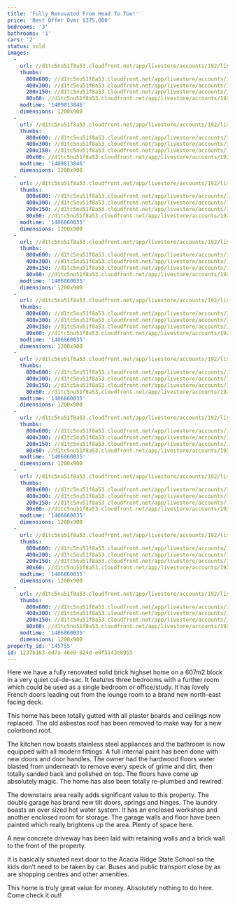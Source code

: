 ```yaml
---
title: 'Fully Renovated From Head To Toe!'
price: 'Best Offer Over $375,000'
bedrooms: '3'
bathrooms: '1'
cars: '2'
status: sold
images:
  -
    url: //d1tc5nu51f8a53.cloudfront.net/app/livestore/accounts/192/listings/210957/images/Front-Right_4445662112_20140801122601.jpg
    thumbs:
      800x600: //d1tc5nu51f8a53.cloudfront.net/app/livestore/accounts/192/listings/210957/images/Front-Right_4445662112_20140801122601_800x600.jpg
      400x300: //d1tc5nu51f8a53.cloudfront.net/app/livestore/accounts/192/listings/210957/images/Front-Right_4445662112_20140801122601_400x300.jpg
      200x150: //d1tc5nu51f8a53.cloudfront.net/app/livestore/accounts/192/listings/210957/images/Front-Right_4445662112_20140801122601_200x150.jpg
      80x60: //d1tc5nu51f8a53.cloudfront.net/app/livestore/accounts/192/listings/210957/images/Front-Right_4445662112_20140801122601_80x60.jpg
    modtime: '1409813846'
    dimensions: 1200x900
  -
    url: //d1tc5nu51f8a53.cloudfront.net/app/livestore/accounts/192/listings/210957/images/Front-Left_4910236043_20140801122545.jpg
    thumbs:
      800x600: //d1tc5nu51f8a53.cloudfront.net/app/livestore/accounts/192/listings/210957/images/Front-Left_4910236043_20140801122545_800x600.jpg
      400x300: //d1tc5nu51f8a53.cloudfront.net/app/livestore/accounts/192/listings/210957/images/Front-Left_4910236043_20140801122545_400x300.jpg
      200x150: //d1tc5nu51f8a53.cloudfront.net/app/livestore/accounts/192/listings/210957/images/Front-Left_4910236043_20140801122545_200x150.jpg
      80x60: //d1tc5nu51f8a53.cloudfront.net/app/livestore/accounts/192/listings/210957/images/Front-Left_4910236043_20140801122545_80x60.jpg
    modtime: '1409813846'
    dimensions: 1200x900
  -
    url: //d1tc5nu51f8a53.cloudfront.net/app/livestore/accounts/192/listings/210957/images/Living1_4387486898_20140801122602.jpg
    thumbs:
      800x600: //d1tc5nu51f8a53.cloudfront.net/app/livestore/accounts/192/listings/210957/images/Living1_4387486898_20140801122602_800x600.jpg
      400x300: //d1tc5nu51f8a53.cloudfront.net/app/livestore/accounts/192/listings/210957/images/Living1_4387486898_20140801122602_400x300.jpg
      200x150: //d1tc5nu51f8a53.cloudfront.net/app/livestore/accounts/192/listings/210957/images/Living1_4387486898_20140801122602_200x150.jpg
      80x60: //d1tc5nu51f8a53.cloudfront.net/app/livestore/accounts/192/listings/210957/images/Living1_4387486898_20140801122602_80x60.jpg
    modtime: '1406860035'
    dimensions: 1200x900
  -
    url: //d1tc5nu51f8a53.cloudfront.net/app/livestore/accounts/192/listings/210957/images/Kitchen_4950734968_20140801122542.jpg
    thumbs:
      800x600: //d1tc5nu51f8a53.cloudfront.net/app/livestore/accounts/192/listings/210957/images/Kitchen_4950734968_20140801122542_800x600.jpg
      400x300: //d1tc5nu51f8a53.cloudfront.net/app/livestore/accounts/192/listings/210957/images/Kitchen_4950734968_20140801122542_400x300.jpg
      200x150: //d1tc5nu51f8a53.cloudfront.net/app/livestore/accounts/192/listings/210957/images/Kitchen_4950734968_20140801122542_200x150.jpg
      80x60: //d1tc5nu51f8a53.cloudfront.net/app/livestore/accounts/192/listings/210957/images/Kitchen_4950734968_20140801122542_80x60.jpg
    modtime: '1406860035'
    dimensions: 1200x900
  -
    url: //d1tc5nu51f8a53.cloudfront.net/app/livestore/accounts/192/listings/210957/images/Living2_1798798609_20140801122547.jpg
    thumbs:
      800x600: //d1tc5nu51f8a53.cloudfront.net/app/livestore/accounts/192/listings/210957/images/Living2_1798798609_20140801122547_800x600.jpg
      400x300: //d1tc5nu51f8a53.cloudfront.net/app/livestore/accounts/192/listings/210957/images/Living2_1798798609_20140801122547_400x300.jpg
      200x150: //d1tc5nu51f8a53.cloudfront.net/app/livestore/accounts/192/listings/210957/images/Living2_1798798609_20140801122547_200x150.jpg
      80x60: //d1tc5nu51f8a53.cloudfront.net/app/livestore/accounts/192/listings/210957/images/Living2_1798798609_20140801122547_80x60.jpg
    modtime: '1406860035'
    dimensions: 1200x900
  -
    url: //d1tc5nu51f8a53.cloudfront.net/app/livestore/accounts/192/listings/210957/images/Deck_7279472286_20140801122548.jpg
    thumbs:
      800x600: //d1tc5nu51f8a53.cloudfront.net/app/livestore/accounts/192/listings/210957/images/Deck_7279472286_20140801122548_800x600.jpg
      400x300: //d1tc5nu51f8a53.cloudfront.net/app/livestore/accounts/192/listings/210957/images/Deck_7279472286_20140801122548_400x300.jpg
      200x150: //d1tc5nu51f8a53.cloudfront.net/app/livestore/accounts/192/listings/210957/images/Deck_7279472286_20140801122548_200x150.jpg
      80x60: //d1tc5nu51f8a53.cloudfront.net/app/livestore/accounts/192/listings/210957/images/Deck_7279472286_20140801122548_80x60.jpg
    modtime: '1406860035'
    dimensions: 1200x900
  -
    url: //d1tc5nu51f8a53.cloudfront.net/app/livestore/accounts/192/listings/210957/images/Bed1_9916405464_20140801122553.jpg
    thumbs:
      800x600: //d1tc5nu51f8a53.cloudfront.net/app/livestore/accounts/192/listings/210957/images/Bed1_9916405464_20140801122553_800x600.jpg
      400x300: //d1tc5nu51f8a53.cloudfront.net/app/livestore/accounts/192/listings/210957/images/Bed1_9916405464_20140801122553_400x300.jpg
      200x150: //d1tc5nu51f8a53.cloudfront.net/app/livestore/accounts/192/listings/210957/images/Bed1_9916405464_20140801122553_200x150.jpg
      80x60: //d1tc5nu51f8a53.cloudfront.net/app/livestore/accounts/192/listings/210957/images/Bed1_9916405464_20140801122553_80x60.jpg
    modtime: '1406860035'
    dimensions: 1200x900
  -
    url: //d1tc5nu51f8a53.cloudfront.net/app/livestore/accounts/192/listings/210957/images/Study_7271634056_20140801122552.jpg
    thumbs:
      800x600: //d1tc5nu51f8a53.cloudfront.net/app/livestore/accounts/192/listings/210957/images/Study_7271634056_20140801122552_800x600.jpg
      400x300: //d1tc5nu51f8a53.cloudfront.net/app/livestore/accounts/192/listings/210957/images/Study_7271634056_20140801122552_400x300.jpg
      200x150: //d1tc5nu51f8a53.cloudfront.net/app/livestore/accounts/192/listings/210957/images/Study_7271634056_20140801122552_200x150.jpg
      80x60: //d1tc5nu51f8a53.cloudfront.net/app/livestore/accounts/192/listings/210957/images/Study_7271634056_20140801122552_80x60.jpg
    modtime: '1406860035'
    dimensions: 1200x900
  -
    url: //d1tc5nu51f8a53.cloudfront.net/app/livestore/accounts/192/listings/210957/images/Bed2_3950404795_20140801122555.jpg
    thumbs:
      800x600: //d1tc5nu51f8a53.cloudfront.net/app/livestore/accounts/192/listings/210957/images/Bed2_3950404795_20140801122555_800x600.jpg
      400x300: //d1tc5nu51f8a53.cloudfront.net/app/livestore/accounts/192/listings/210957/images/Bed2_3950404795_20140801122555_400x300.jpg
      200x150: //d1tc5nu51f8a53.cloudfront.net/app/livestore/accounts/192/listings/210957/images/Bed2_3950404795_20140801122555_200x150.jpg
      80x60: //d1tc5nu51f8a53.cloudfront.net/app/livestore/accounts/192/listings/210957/images/Bed2_3950404795_20140801122555_80x60.jpg
    modtime: '1406860035'
    dimensions: 1200x900
  -
    url: //d1tc5nu51f8a53.cloudfront.net/app/livestore/accounts/192/listings/210957/images/Bath_9918644727_20140801122603.jpg
    thumbs:
      800x600: //d1tc5nu51f8a53.cloudfront.net/app/livestore/accounts/192/listings/210957/images/Bath_9918644727_20140801122603_800x600.jpg
      400x300: //d1tc5nu51f8a53.cloudfront.net/app/livestore/accounts/192/listings/210957/images/Bath_9918644727_20140801122603_400x300.jpg
      200x150: //d1tc5nu51f8a53.cloudfront.net/app/livestore/accounts/192/listings/210957/images/Bath_9918644727_20140801122603_200x150.jpg
      80x60: //d1tc5nu51f8a53.cloudfront.net/app/livestore/accounts/192/listings/210957/images/Bath_9918644727_20140801122603_80x60.jpg
    modtime: '1406860035'
    dimensions: 1200x900
property_id: '145755'
id: 1237b163-ed7a-46e9-824d-e0f5143e8955
---
```

Here we have a fully renovated solid brick highset home on a 607m2 block in a very quiet cul-de-sac. It features three bedrooms with a further room which could be used as a single bedroom or office/study. It has lovely French doors leading out from the lounge room to a brand new north-east facing deck.
 
This home has been totally gutted with all plaster boards and ceilings now replaced. The old asbestos roof has been removed to make way for a new colorbond roof.
 
The kitchen now boasts stainless steel appliances and the bathroom is now equipped with all modern fittings. A full internal paint has been done with new doors and door handles. The owner had the hardwood floors water blasted from underneath to remove every speck of grime and dirt, then totally sanded back and polished on top. The floors have come up absolutely magic. The home has also been totally re-plumbed and rewired. 

The downstairs area really adds significant value to this property. The double garage has brand new tilt doors, springs and hinges. The laundry boasts an over sized hot water system. It has an enclosed workshop and another enclosed room for storage. The garage walls and floor have been painted which really brightens up the area. Plenty of space here.

A new concrete driveway has been laid with retaining walls and a brick wall to the front of the property.
 
It is basically situated next door to the Acacia Ridge State School so the kids don’t need to be taken by car. Buses and public transport close by as are shopping centres and other amenities.
 
This home is truly great value for money. Absolutely nothing to do here. Come check it out!